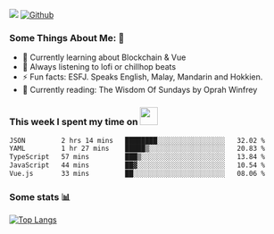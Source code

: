 ![](https://visitor-badge.laobi.icu/badge?page_id=seanho96.seanho96)
[![Github](https://img.shields.io/github/followers/seanho96?label=Follow&style=social)](https://github.com/seanho96)

### Some Things About Me: 👋
- 🌱 Currently learning about Blockchain & Vue
- :musical_note: Always listening to lofi or chillhop beats
- :zap: Fun facts: ESFJ. Speaks English, Malay, Mandarin and Hokkien.
- :book: Currently reading: The Wisdom Of Sundays by Oprah Winfrey

### This week I spent my time on <img src="https://media.giphy.com/media/SvQzkTQb3ZwKcj1QTO/giphy.gif" width="32">

<!--START_SECTION:waka-->

```txt
JSON         2 hrs 14 mins   ████████░░░░░░░░░░░░░░░░░   32.02 %
YAML         1 hr 27 mins    █████▒░░░░░░░░░░░░░░░░░░░   20.83 %
TypeScript   57 mins         ███▒░░░░░░░░░░░░░░░░░░░░░   13.84 %
JavaScript   44 mins         ██▓░░░░░░░░░░░░░░░░░░░░░░   10.54 %
Vue.js       33 mins         ██░░░░░░░░░░░░░░░░░░░░░░░   08.06 %
```

<!--END_SECTION:waka-->

### Some stats 📊

[![Top Langs](https://github-readme-stats.vercel.app/api/top-langs/?username=seanho96&layout=compact&theme=graywhite)](https://github.com/anuraghazra/github-readme-stats)
<br/>
<!-- ![GitHub stats](https://github-readme-stats.vercel.app/api?username=seanho96&show_icons=true&theme=graywhite)-->

